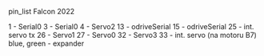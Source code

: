 pin_list Falcon 2022

1 - Serial0 
3 - Serial0
4 - Servo2 
13 - odriveSerial
15 - odriveSerial
25 - int. servo tx
26 - Servo1
27 - Servo0
32 - Servo3
33 - int. servo (na motoru B7) 
blue, green - expander 



